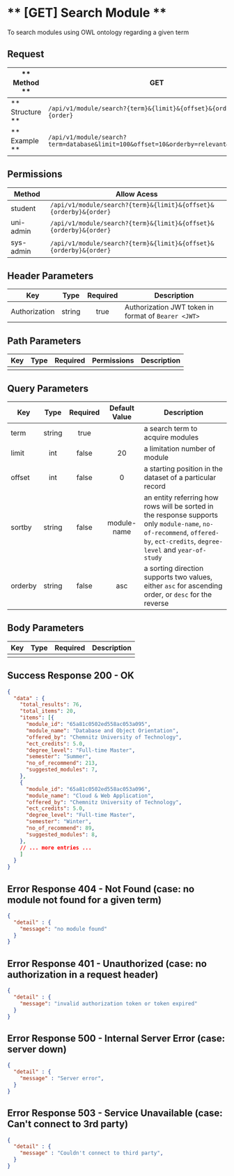 # ** [GET] Search Module **

To search modules using OWL ontology regarding a given term

## Request

| ** Method **     | GET                                                                |
| ---------------- | ------------------------------------------------------------------ |
| ** Structure **  | `/api/v1/module/search?{term}&{limit}&{offset}&{orderby}&{order}`  |
| ** Example **    | `/api/v1/module/search?term=database&limit=100&offset=10&orderby=relevant&order=DESC` |

## Permissions

| Method          | Allow Acess                                                        |
| ----------------| ------------------------------------------------------------------ |
| student         | `/api/v1/module/search?{term}&{limit}&{offset}&{orderby}&{order}`  |
| uni-admin       | `/api/v1/module/search?{term}&{limit}&{offset}&{orderby}&{order}`  |
| sys-admin       | `/api/v1/module/search?{term}&{limit}&{offset}&{orderby}&{order}`  |

## Header Parameters

| Key                 | Type       | Required  | Description                                         |
| ------------------- | :--------: | :-------: | --------------------------------------------------- |
| Authorization       | string     | true      | Authorization JWT token in format of `Bearer <JWT>` |

## Path Parameters

| Key       | Type      | Required     | Permissions  | Description                     |
| --------- | :-------: | :----------: | :----------: | ------------------------------- |
|           |           |              |              |                                 |

## Query Parameters

| Key       | Type      | Required     | Default Value | Description                                                 |
| --------- | :-------: | :----------: | :-----------: | ----------------------------------------------------------- |
| term      | string    | true         |               | a search term to acquire modules                            |
| limit     | int       | false        | 20            | a limitation number of module                               |
| offset    | int       | false        | 0             | a starting position in the dataset of a particular record   |
| sortby    | string    | false        | module-name   | an entity referring how rows will be sorted in the response supports only `module-name`, `no-of-recommend`, `offered-by`, `ect-credits`, `degree-level` and `year-of-study` |
| orderby   | string    | false        | asc           | a sorting direction supports two values, either `asc` for ascending order, or `desc` for the reverse  |

## Body Parameters

| Key          | Type         | Required     | Description                               |
| ------------ | :----------: | :----------: | ----------------------------------------- |
|              |              |              |                                           |


## Success Response 200 - OK
```json
{
  "data" : {
    "total_results": 76,
    "total_items": 20,
    "items": [{
      "module_id": "65a81c0502ed558ac053a095",
      "module_name": "Database and Object Orientation",
      "offered_by": "Chemnitz University of Technology",
      "ect_credits": 5.0,
      "degree_level": "Full-time Master",
      "semester": "Summer",
      "no_of_recommend": 213,
      "suggested_modules": 7,
    },
    {
      "module_id": "65a81c0502ed558ac053a096",
      "module_name": "Cloud & Web Application",
      "offered_by": "Chemnitz University of Technology",
      "ect_credits": 5.0,
      "degree_level": "Full-time Master",
      "semester": "Winter",
      "no_of_recommend": 89,
      "suggested_modules": 8,
    },
    // ... more entries ...
    ]
  }
}
```


## Error Response 404 - Not Found (case: no module not found for a given term)
```json
{
  "detail" : {
    "message": "no module found"
  }
}
```

## Error Response 401 - Unauthorized (case: no authorization in a request header)
```json
{
  "detail" : {
    "message": "invalid authorization token or token expired"
  }
}
```

## Error Response 500 - Internal Server Error (case: server down)
```json
{
  "detail" : {
    "message" : "Server error",
  }
}
```

## Error Response 503 - Service Unavailable (case: Can't connect to 3rd party)
```json
{
  "detail" : {
    "message" : "Couldn't connect to third party",
  }
}
```
